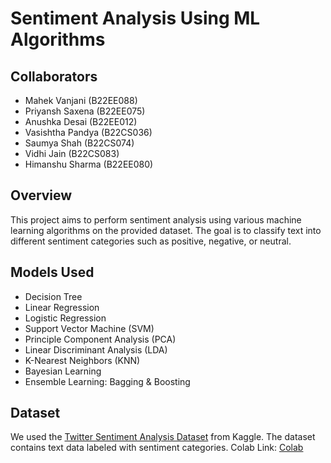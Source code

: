 # Sentiment Analysis Using ML Algorithms

## Collaborators
- Mahek Vanjani (B22EE088)
- Priyansh Saxena (B22EE075)
- Anushka Desai (B22EE012)
- Vasishtha Pandya (B22CS036)
- Saumya Shah (B22CS074)
- Vidhi Jain (B22CS083)
- Himanshu Sharma (B22EE080)

## Overview
This project aims to perform sentiment analysis using various machine learning algorithms on the provided dataset. The goal is to classify text into different sentiment categories such as positive, negative, or neutral.

## Models Used
- Decision Tree
- Linear Regression
- Logistic Regression
- Support Vector Machine (SVM)
- Principle Component Analysis (PCA)
- Linear Discriminant Analysis (LDA)
- K-Nearest Neighbors (KNN)
- Bayesian Learning
- Ensemble Learning: Bagging & Boosting

## Dataset
We used the [Twitter Sentiment Analysis Dataset](https://www.kaggle.com/datasets/abhi8923shriv/sentiment-analysis-dataset) from Kaggle. The dataset contains text data labeled with sentiment categories.
Colab Link: [Colab](https://colab.research.google.com/drive/1ug2b57UxgkH2TPAd7KxL-AcucrVMr5lM?usp=chrome_ntp)
